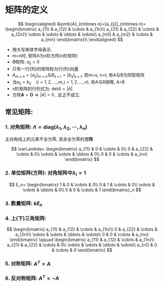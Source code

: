 # 矩阵的定义

$$
\begin{aligned}
	&\pmb{A}_{m\times n}=[a_{ij}]_{m\times n}=
	\begin{bmatrix}
		a_{11} & a_{12} & \cdots & a_{1n}\\
		a_{21} & a_{22} & \cdots & a_{2n}\\
		\vdots & \vdots & \ddots & \vdots\\
		a_{m1} & a_{m2} & \cdots & a_{mn}
	\end{bmatrix}\\
\end{aligned}
$$

- 用大写黑体字母表示.
- m=n时, 矩阵A为n阶方阵(n阶矩阵)
- $\pmb{O}$矩阵: $a_{ij}=0$
- 只有一行(列)的矩阵称为行(列)向量
- $A_{m\times n}=[a_{ij}]_{m\times n}$与$B_{s\times t}=[b_{ij}]_{s\times t}$. 若m=s, n=t, 称A与B为同型矩阵
- 当$a_{ij}=b_{ij} \quad (i=1, 2, \dots, m; j=1, 2, \dots, n)$, 称A与B相等, A=B
- n阶矩阵的行列式为: $\mathrm{det}{A}=|A|$
- 方阵$\pmb{A}=\pmb{O} \Rightarrow |A| =0$ , 反之不成立.

## 常见矩阵:

### 1. 对角矩阵: $\Lambda= \text{diag}(\lambda_1, \lambda_2, \cdots, \lambda_n)$

主对角线上的元素不全为零, 其余全为零的**方阵**

$$
\varLambda=
\begin{bmatrix}
	a_{11} & 0 & \cdots & 0\\
	0 & a_{22} & \cdots & 0\\
	\vdots & \vdots & \ddots & 0\\
	0 & 0 & \cdots & a_{nn}
\end{bmatrix}
$$

### 2. 单位矩阵(方阵): 对角矩阵中$\lambda_i= 1$

$$
E_n=
\begin{bmatrix}
	1 & 0 & \cdots & 0\\
	0 & 1 & \cdots & 0\\
	\vdots & \vdots & \ddots & 0\\
	0 & 0 & \cdots & 1
\end{bmatrix}_n
$$

### 3. 数量矩阵: $kE_n$

### 4. 上(下)三角矩阵:

$$
\begin{bmatrix}
	a_{11} & a_{12} & \cdots & a_{1n}\\
	0 & a_{22} & \cdots & a_{2n}\\
	\vdots & \vdots & \ddots  & \vdots\\
	0 & 0 & \cdots & a_{nn}
\end{bmatrix} \qquad
\begin{bmatrix}
	a_{11} & a_{12} & \cdots & a_{1n}\\
	a_{21} & a_{22} & \cdots & 0\\
	\vdots & \vdots & \ddots  & \vdots\\
	a_{n1} & 0 & \cdots & 0
\end{bmatrix}
$$

### 5. 对称矩阵: $A^T=A$

### 6. 反对称矩阵: $A^T=-A$
